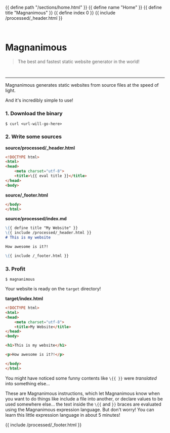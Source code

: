{{ define path "/sections/home.html" }}
{{ define name "Home" }}
{{ define title "Magnanimous" }}
{{ define index 0 }}
{{ include /processed/_header.html }}
<div style="height: 1em;"></div>

# Magnanimous

> The best and fastest static website generator in the world!

<div style="height: 1em;"></div>
<hr>

Magnanimous generates static websites from source files at the speed of light.

And it's incredibly simple to use!

### 1. Download the binary

```
$ curl <url-will-go-here>
```

### 2. Write some sources

**source/processed/_header.html**

```html
<!DOCTYPE html>
<html>
<head>
    <meta charset="utf-8">
    <title>\{{ eval title }}</title>
</head>
<body>
```

**source/_footer.html**

```html
</body>
</html>
```

**source/processed/index.md**

```markdown
\{{ define title "My Website" }}
\{{ include /processed/_header.html }}
# This is my website

How awesome is it?!

\{{ include /_footer.html }}
```

### 3. Profit

```
$ magnanimous
```

Your website is ready on the `target` directory!

**target/index.html**
```html
<!DOCTYPE html>
<html>
<head>
    <meta charset="utf-8">
    <title>My Website</title>
</head>
<body>

<h1>This is my website</h1>

<p>How awesome is it?!</p>

</body>
</html>
```

You might have noticed some funny contents like `\{{ }}` were _translated_ into something else...

These are Magnanimous instructions, which let Magnanimous know when you want to do things like
include a file into another, or declare values to be used somewhere else... the text inside the
`\{{` and `}}` braces are evaluated using the Magnanimous expression language. But don't worry!
You can learn this little expression language in about 5 minutes!

{{ include /processed/_footer.html }}
